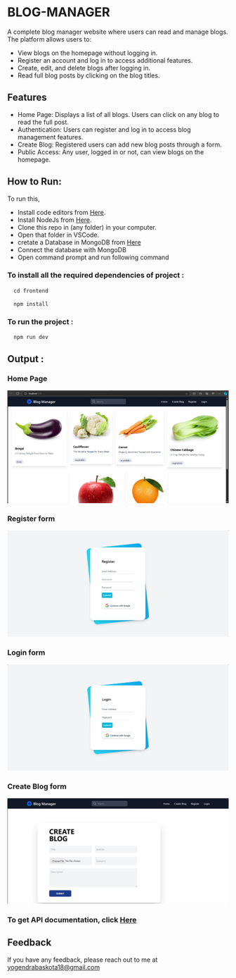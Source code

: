 
# BLOG-MANAGER

A complete blog manager website where users can read and manage blogs. The platform allows users to:

- View blogs on the homepage without logging in.
- Register an account and log in to access additional features.
- Create, edit, and delete blogs after logging in.
- Read full blog posts by clicking on the blog titles.

## Features
- Home Page: Displays a list of all blogs. Users can click on any blog to read the full post.
- Authentication: Users can register and log in to access blog management features.
- Create Blog: Registered users can add new blog posts through a form.
- Public Access: Any user, logged in or not, can view blogs on the homepage.

 






## How to Run:
To run this, 
- Install code editors from [Here](https://code.visualstudio.com/download).
- Install NodeJs from [Here](https://nodejs.org/en/download/prebuilt-installer/current). 
- Clone this repo in (any folder) in your computer.
- Open that folder in VSCode. 
- cretate a Database in MongoDB from [Here](https://cloud.mongodb.com/)
- Connect the database with MongoDB
- Open command prompt and run following command 

### To install all the required dependencies of project :

```https
  cd frontend
```


```https 
  npm install
``` 
 ### To run the project :
```https 
  npm run dev
``` 


## Output :
  ### Home Page
  <img src="./output/home.png" />

  ### Register form
  <img src="./output/register.png" />

  ### Login form
  <img src="./output/login.png" />

  ### Create Blog form
  <img src="./output/createblog.png" />



### To get API documentation, click [Here](https://documenter.getpostman.com/view/33322053/2sAXxPAYHJ)


## Feedback
  If you have any feedback, please reach out to me at yogendrabaskota18@gmail.com  


